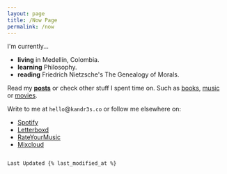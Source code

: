 ```yaml
---
layout: page
title: /Now Page
permalink: /now
---
```

I'm currently...

* **living** in Medellín, Colombia.
* **learning** Philosophy.
* **reading** Friedrich Nietzsche's The Genealogy of Morals.

Read my [**posts**](/posts) or check other stuff I spent time on. Such as [books](/books), [music](/music) or [movies](/movies).

Write to me at <span class="highlight">`hello`@`kandr3s.co`</span> or follow me elsewhere on:

<ul class="menu">
    <li class="page-link"><a href="/spotify">Spotify</a></li>
    <li class="page-link"><a href="/letterboxd">Letterboxd</a></li>
    <li class="page-link"><a href="/rym">RateYourMusic</a></li>
    <li class="page-link"><a href="/mixcloud">Mixcloud</a></li>
</ul>

<code>
Last Updated {% last_modified_at %}
</code>